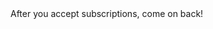 <head>

 <script src="https://cdn.onesignal.com/sdks/OneSignalSDK.js" async=""></script>
<script>
   var OneSignal = window.OneSignal || [];
    var initConfig = {
        appId: "5b5be79a-c8b9-4458-8ea6-ad1170a06e1e",
        notifyButton: {
            enable: true
        },
    };
    OneSignal.push(function () {
        OneSignal.SERVICE_WORKER_PARAM = { scope: '/web/OneSignal-Web-SDK-HTTPS-Integration-Files/' };
        OneSignal.SERVICE_WORKER_PATH = '/web/OneSignal-Web-SDK-HTTPS-Integration-Files//OneSignalSDKWorker.js'
        OneSignal.SERVICE_WORKER_UPDATER_PATH = '/web/OneSignal-Web-SDK-HTTPS-Integration-Files//OneSignalSDKUpdaterWorker.js'
        OneSignal.init(initConfig);
    });
 
 OneSignal.push(function() {
  // Occurs when the user's subscription changes to a new value.
  OneSignal.on('subscriptionChange', function (isSubscribed) {
    open(location, '_self').close();
    console.log('tried to close the window');
  });
  
  // This event can be listened to via the `on()` or `once()` listener.
});
 
</script>
  
  
  
  

  
</head>
<body>
  After you accept subscriptions, come on back!</body>

<div class='onesignal-customlink-container'></div>
